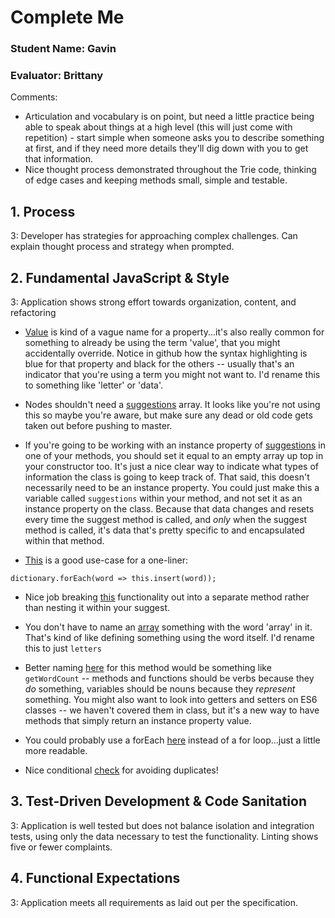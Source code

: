 # Complete Me
### Student Name: Gavin
### Evaluator: Brittany

Comments:
* Articulation and vocabulary is on point, but need a little practice being able to speak about things at a high level (this will just come with repetition) - start simple when someone asks you to describe something at first, and if they need more details they'll dig down with you to get that information. 
* Nice thought process demonstrated throughout the Trie code, thinking of edge cases and keeping methods small, simple and testable.

## 1. Process

3: Developer has strategies for approaching complex challenges. Can explain thought process and strategy when prompted.

## 2. Fundamental JavaScript & Style

3: Application shows strong effort towards organization, content, and refactoring

* [Value](https://github.com/gavin-love/tdd/blob/complete-me/lib/Node.js#L3) is kind of a vague name for a property...it's also really common for something to already be using the term 'value', that you might accidentally override. Notice in github how the syntax highlighting is blue for that property and black for the others -- usually that's an indicator that you're using a term you might not want to. I'd rename this to something like 'letter' or 'data'.

* Nodes shouldn't need a [suggestions](https://github.com/gavin-love/tdd/blob/complete-me/lib/Node.js#L5) array. It looks like you're not using this so maybe you're aware, but make sure any dead or old code gets taken out before pushing to master.

* If you're going to be working with an instance property of [suggestions](https://github.com/gavin-love/tdd/blob/complete-me/lib/Trie.js#L49) in one of your methods, you should set it equal to an empty array up top in your constructor too. It's just a nice clear way to indicate what types of information the class is going to keep track of. That said, this doesn't necessarily need to be an instance property. You could just make this a variable called `suggestions` within your method, and not set it as an instance property on the class. Because that data changes and resets every time the suggest method is called, and *only* when the suggest method is called, it's data that's pretty specific to and encapsulated within that method.

* [This](https://github.com/gavin-love/tdd/blob/complete-me/lib/Trie.js#L78-L82) is a good use-case for a one-liner:

`dictionary.forEach(word => this.insert(word));`

* Nice job breaking [this](https://github.com/gavin-love/tdd/blob/complete-me/lib/Trie.js#L67) functionality out into a separate method rather than nesting it within your suggest.

* You don't have to name an [array](https://github.com/gavin-love/tdd/blob/complete-me/lib/Trie.js#L51) something with the word 'array' in it. That's kind of like defining something using the word itself. I'd rename this to just `letters`

* Better naming [here](https://github.com/gavin-love/tdd/blob/complete-me/lib/Trie.js#L44-L46) for this method would be something like `getWordCount` -- methods and functions should be verbs because they *do* something, variables should be nouns because they *represent* something. You might also want to look into getters and setters on ES6 classes -- we haven't covered them in class, but it's a new way to have methods that simply return an instance property value.

* You could probably use a forEach [here](https://github.com/gavin-love/tdd/blob/complete-me/lib/Trie.js#L12) instead of a for loop...just a little more readable.

* Nice conditional [check](https://github.com/gavin-love/tdd/blob/complete-me/lib/Trie.js#L21-L24) for avoiding duplicates!


## 3. Test-Driven Development & Code Sanitation

3: Application is well tested but does not balance isolation and integration tests, using only the data necessary to test the functionality. Linting shows five or fewer complaints.

## 4. Functional Expectations

3: Application meets all requirements as laid out per the specification.
